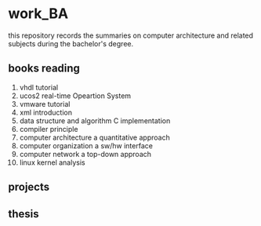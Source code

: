 # work_BA
this repository records the summaries on computer architecture and
related subjects during the bachelor's degree.

## books reading  
  1. vhdl tutorial
  2. ucos2 real-time Opeartion System
  3. vmware tutorial
  4. xml introduction
  5. data structure and algorithm C implementation
  6. compiler principle
  7. computer architecture a quantitative approach
  8. computer organization a sw/hw interface
  9. computer network a top-down approach
  10. linux kernel analysis

## projects  

## thesis  

